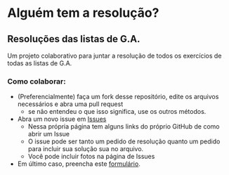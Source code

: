 # Alguém tem a resolução?
## Resoluções das listas de G.A.
Um projeto colaborativo para juntar a resolução de todos os exercícios de todas as listas de G.A.

### Como colaborar:
* (Preferencialmente) faça um fork desse repositório, edite os arquivos necessários e abra uma pull request
  * se não entendeu o que isso significa, use os outros métodos.
* Abra um novo issue em [Issues](https://github.com/joajoajpedroj/alguem-tem-resolucao/issues)
  * Nessa própria página tem alguns links do próprio GitHub de como abrir um Issue
  * O issue pode ser tanto um pedido de resolução quanto um pedido para incluir sua solução sua no arquivo.
  * Você pode incluir fotos na página de Issues
* Em último caso, preencha este [formulário](https://forms.gle/3ie2LeL9M2y3Fchk9).